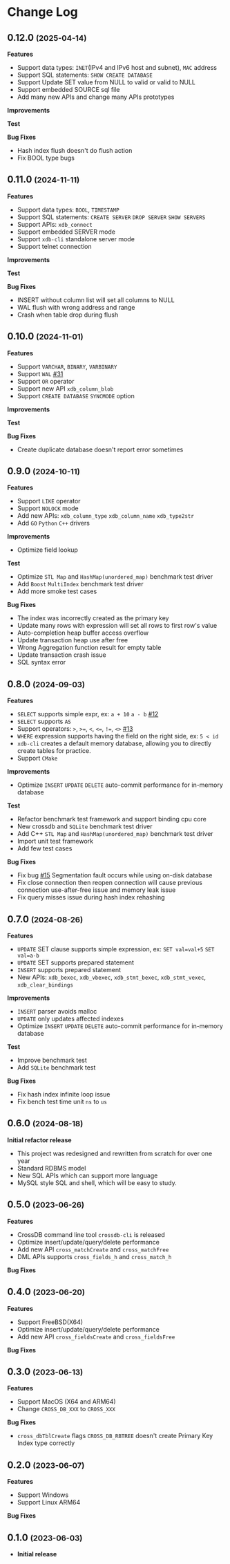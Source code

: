 # Change Log

<!--
- distinct
- group by, having
- select expr a+b, a*b
- insert expr
- where a<b
- where exp: OR
- join
- operators: like, in, between
- data types: BOOL, TIMESTAMP
- function (math[abs,round,floor], str[length], time[now()])
- client-server mode
- NULL, autoincr ID
- WAL
- TCP-B
- TCP-C

## 0.x.0 <small>(2024-08-26)</small>

**Features**
**Improvements**
**Test**
**Bug Fixes**
- Support simple SQL inner join
- Support new statements: `FLUSH` `REPAIR`

- Support RBTREE index for exact match, range match and leftmost match

## 0.13.0 <small>(2025-04-20)</small>

**Features**

- Support REPLACE statement

**Improvements**

**Test**

**Bug Fixes**

- Can't open existing database
- Crash when there's query error

-->

## 0.12.0 <small>(2025-04-14)</small>

**Features**

- Support data types: `INET`(IPv4 and IPv6 host and subnet), `MAC` address
- Support SQL statements: `SHOW CREATE DATABASE`
- Support Update SET value from NULL to valid or valid to NULL
- Support embedded SOURCE sql file
- Add many new APIs and change many APIs prototypes

**Improvements**

**Test**

**Bug Fixes**

- Hash index flush doesn't do flush action
- Fix BOOL type bugs


## 0.11.0 <small>(2024-11-11)</small>

**Features**

- Support data types: `BOOL`, `TIMESTAMP`
- Support SQL statements: `CREATE SERVER` `DROP SERVER` `SHOW SERVERS`
- Support APIs: `xdb_connect`
- Support embedded SERVER mode
- Support `xdb-cli` standalone server mode
- Support telnet connection

**Improvements**

**Test**

**Bug Fixes**

- INSERT without column list will set all columns to NULL
- WAL flush with wrong address and range
- Crash when table drop during flush


## 0.10.0 <small>(2024-11-01)</small>

**Features**

- Support `VARCHAR`, `BINARY`, `VARBINARY`
- Support `WAL` [#31](https://github.com/crossdb-org/crossdb/issues/31)
- Support `OR` operator
- Support new API `xdb_column_blob`
- Support `CREATE DATABASE` `SYNCMODE` option

**Improvements**

**Test**

**Bug Fixes**

- Create duplicate database doesn't report error sometimes


## 0.9.0 <small>(2024-10-11)</small>

**Features**

- Support `LIKE` operator
- Support `NOLOCK` mode
- Add new APIs: `xdb_column_type` `xdb_column_name` `xdb_type2str` 
- Add `GO` `Python` `C++` drivers

**Improvements**

- Optimize field lookup

**Test**

- Optimize `STL Map` and `HashMap(unordered_map)` benchmark test driver
- Add `Boost` `MultiIndex` benchmark test driver
- Add more smoke test cases

**Bug Fixes**

- The index was incorrectly created as the primary key
- Update many rows with expression will set all rows to first row's value
- Auto-completion heap buffer access overflow
- Update transaction heap use after free
- Wrong Aggregation function result for empty table
- Update transaction crash issue
- SQL syntax error


## 0.8.0 <small>(2024-09-03)</small>

**Features**

- `SELECT` supports simple expr, ex: `a + 10` `a - b` [#12](https://github.com/crossdb-org/crossdb/issues/12)
- `SELECT` supports `AS`
- Support operators: `>`, `>=`, `<`, `<=`, `!=`, `<>` [#13](https://github.com/crossdb-org/CrossDB/issues/13)
- `WHERE` expression supports having the field on the right side, ex: `5 < id`
- `xdb-cli` creates a default memory database, allowing you to directly create tables for practice.
- Support `CMake`

**Improvements**

- Optimize `INSERT` `UPDATE` `DELETE` auto-commit performance for in-memory database 

**Test**

- Refactor benchmark test framework and support binding cpu core
- New crossdb and `SQLite` benchmark test driver
- Add C++ `STL Map` and `HashMap(unordered_map)` benchmark test driver
- Import unit test framework
- Add few test cases

**Bug Fixes**

- Fix bug [#15](https://github.com/crossdb-org/CrossDB/issues/15) Segmentation fault occurs while using on-disk database
- Fix close connection then reopen connection will cause previous connection use-after-free issue and memory leak issue
- Fix query misses issue during hash index rehashing


## 0.7.0 <small>(2024-08-26)</small>

**Features**

- `UPDATE` SET clause supports simple expression, ex: `SET val=val+5` `SET val=a-b`
- `UPDATE` SET supports prepared statement
- `INSERT` supports prepared statement
- New APIs: `xdb_bexec`, `xdb_vbexec`, `xdb_stmt_bexec`, `xdb_stmt_vexec`, `xdb_clear_bindings`

**Improvements**

- `INSERT` parser avoids malloc
- `UPDATE` only updates affected indexes
- Optimize `INSERT` `UPDATE` `DELETE` auto-commit performance for in-memory database 

**Test**

- Improve benchmark test
- Add `SQLite` benchmark test

**Bug Fixes**

- Fix hash index infinite loop issue
- Fix bench test time unit `ns` to `us`


## 0.6.0 <small>(2024-08-18)</small>

**Initial refactor release**

- This project was redesigned and rewritten from scratch for over one year
- Standard RDBMS model
- New SQL APIs which can support more language
- MySQL style SQL and shell, which will be easy to study.


## 0.5.0 <small>(2023-06-26)</small>

**Features**

- CrossDB command line tool `crossdb-cli` is released
- Optimize insert/update/query/delete performance
- Add new API `cross_matchCreate` and `cross_matchFree`
- DML APIs supports `cross_fields_h` and `cross_match_h`

**Bug Fixes**


## 0.4.0 <small>(2023-06-20)</small>

**Features**

- Support FreeBSD(X64)
- Optimize insert/update/query/delete performance
- Add new API `cross_fieldsCreate` and `cross_fieldsFree`

**Bug Fixes**


## 0.3.0 <small>(2023-06-13)</small>

**Features**

- Support MacOS (X64 and ARM64)
- Change `CROSS_DB_XXX` to `CROSS_XXX`

**Bug Fixes**

- `cross_dbTblCreate` flags `CROSS_DB_RBTREE` doesn't create Primary Key Index type correctly


## 0.2.0 <small>(2023-06-07)</small>

**Features**

- Support Windows
- Support Linux ARM64

**Bug Fixes**


## 0.1.0 <small>(2023-06-03)</small>

- **Initial release**

